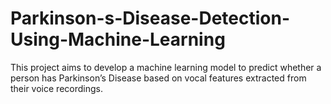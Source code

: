 # Parkinson-s-Disease-Detection-Using-Machine-Learning
This project aims to develop a machine learning model to predict whether a person has Parkinson’s Disease based on vocal features extracted from their voice recordings.
